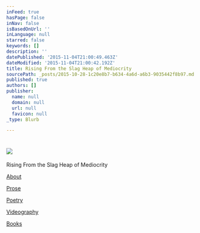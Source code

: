 ```yaml
---
inFeed: true
hasPage: false
inNav: false
isBasedOnUrl: ''
inLanguage: null
starred: false
keywords: []
description: ''
datePublished: '2015-11-04T21:00:49.463Z'
dateModified: '2015-11-04T21:00:42.192Z'
title: Rising From the Slag Heap of Mediocrity
sourcePath: _posts/2015-10-28-1c20e8b7-b634-4a6d-a6b3-9035442f8b97.md
published: true
authors: []
publisher:
  name: null
  domain: null
  url: null
  favicon: null
_type: Blurb

---
```

# ![](https://the-grid-user-content.s3-us-west-2.amazonaws.com/df31ec00-670e-4245-b558-12535ff14695.jpg)

Rising From the Slag Heap of Mediocrity

[About][0]

[Prose][1]

[Poetry][2]

[Videography][3]

[Books][4]

[0]: about
[1]: prose
[2]: poetry
[3]: www.pcOKvs.com
[4]: books
